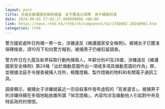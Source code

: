 ```yaml
---
layout: post
title: 涉違反維護國安條例被捕　女子獲准以保釋　男子續被扣查
date: 2024-09-01 17:02:17.000000000 +08:00
link: https://news.rthk.hk/rthk/ch/component/k2/1768602-20240901.htm
categories: rthk
---
```


警方國安處昨日拘捕一男一女，涉嫌違反《維護國家安全條例》。被捕女子已獲准保釋候查，須10月下旬向警方報到，被捕男子仍被扣留調查。

警方昨日在九龍及新界採取行動拘捕兩人，年齡分別41及28歲，涉嫌違反《維護國家安全條例》第24條「出於煽動意圖作出一項或多項具煽動意圖的作為」罪，並根據法庭手令搜查被捕人住所，檢獲燈箱、製作燈箱的物料和有關電子通訊工具。

調查顯示，被捕女子涉嫌就最近一宗自殺事件發布虛假的「死者遺言」，被捕男子則涉嫌持續在多個地點放置所謂「悼念燈箱」，內容均涉及煽動他人引起對中央及特區政府的憎恨。
